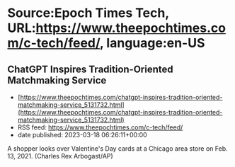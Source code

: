 # Source:Epoch Times Tech, URL:https://www.theepochtimes.com/c-tech/feed/, language:en-US

## ChatGPT Inspires Tradition-Oriented Matchmaking Service
 - [https://www.theepochtimes.com/chatgpt-inspires-tradition-oriented-matchmaking-service_5131732.html](https://www.theepochtimes.com/chatgpt-inspires-tradition-oriented-matchmaking-service_5131732.html)
 - RSS feed: https://www.theepochtimes.com/c-tech/feed/
 - date published: 2023-03-18 06:26:11+00:00

A shopper looks over Valentine's Day cards at a Chicago area store on Feb. 13, 2021. (Charles Rex Arbogast/AP)

